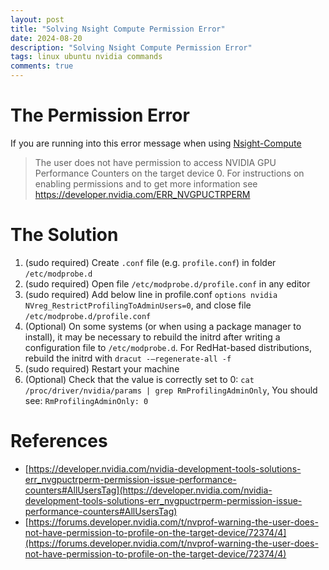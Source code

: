 ```yaml
---
layout: post
title: "Solving Nsight Compute Permission Error"
date: 2024-08-20
description: "Solving Nsight Compute Permission Error"
tags: linux ubuntu nvidia commands
comments: true
---
```


# The Permission Error
If you are running into this error message when using [Nsight-Compute](https://developer.nvidia.com/nsight-compute)

> The user does not have permission to access NVIDIA GPU Performance Counters on the target device 0. For instructions on enabling permissions and to get more information see https://developer.nvidia.com/ERR_NVGPUCTRPERM

# The Solution

1. (sudo required) Create `.conf` file (e.g. `profile.conf`) in folder `/etc/modprobe.d`
2. (sudo required) Open file `/etc/modprobe.d/profile.conf` in any editor
3. (sudo required) Add below line in profile.conf `options nvidia NVreg_RestrictProfilingToAdminUsers=0`, and close file `/etc/modprobe.d/profile.conf`
4. (Optional) On some systems (or when using a package manager to install), it may be necessary to rebuild the initrd after writing a configuration file to `/etc/modprobe.d`. For RedHat-based distributions, rebuild the initrd with `dracut -–regenerate-all -f`
5. (sudo required) Restart your machine
6. (Optional) Check that the value is correctly set to 0: `cat /proc/driver/nvidia/params | grep RmProfilingAdminOnly`, You should see: `RmProfilingAdminOnly: 0`


# References
- [https://developer.nvidia.com/nvidia-development-tools-solutions-err_nvgpuctrperm-permission-issue-performance-counters#AllUsersTag](https://developer.nvidia.com/nvidia-development-tools-solutions-err_nvgpuctrperm-permission-issue-performance-counters#AllUsersTag)
- [https://forums.developer.nvidia.com/t/nvprof-warning-the-user-does-not-have-permission-to-profile-on-the-target-device/72374/4](https://forums.developer.nvidia.com/t/nvprof-warning-the-user-does-not-have-permission-to-profile-on-the-target-device/72374/4)

